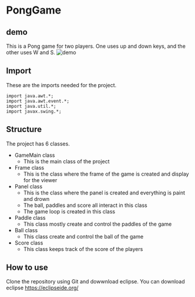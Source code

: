 # PongGame

## demo
This is a Pong game for two players. One uses up and down keys, and the other uses W and S.
![demo](https://github.com/stephanezab/PongGame/assets/75401897/e45b36f4-e25f-4cc2-8244-6f3b5e62b87f)

 ## Import
These are the imports needed for the project.
```
import java.awt.*;
import java.awt.event.*;
import java.util.*;
import javax.swing.*;
```

## Structure 
The project has 6 classes.
* GameMain class
  - This is the main class of the project
* Frame class
  - This is the class where the frame of the game is created and display for the viewer
* Panel class
  - This is the class where the panel is created and everything is paint and drown
  - The ball, paddles and score all interact in this class
  - The game loop is created in this class 
* Paddle class
  - This class mostly create and control the paddles of the game
* Ball class
  - This class create and control the ball of the game
* Score class
  - This class keeps track of the score of the players

## How to use
Clone the repository using Git and dowwnload eclipse. You can download eclipse https://eclipseide.org/

